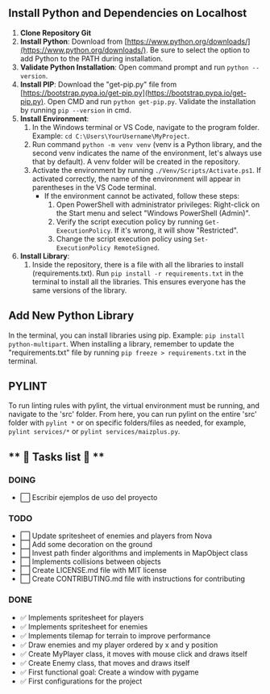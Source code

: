 ## Install Python and Dependencies on Localhost

1. **Clone Repository Git**
2. **Install Python**: Download from [https://www.python.org/downloads/](https://www.python.org/downloads/). Be sure to select the option to add Python to the PATH during installation.
3. **Validate Python Installation**: Open command prompt and run `python --version`.
4. **Install PIP**: Download the "get-pip.py" file from [https://bootstrap.pypa.io/get-pip.py](https://bootstrap.pypa.io/get-pip.py). Open CMD and run `python get-pip.py`. Validate the installation by running `pip --version` in cmd.
5. **Install Environment**:
    1. In the Windows terminal or VS Code, navigate to the program folder. Example: `cd C:\Users\YourUsername\MyProject`.
    2. Run command `python -m venv venv` (venv is a Python library, and the second venv indicates the name of the environment, let's always use that by default). A venv folder will be created in the repository.
    3. Activate the environment by running `./Venv/Scripts/Activate.ps1`. If activated correctly, the name of the environment will appear in parentheses in the VS Code terminal.
        - If the environment cannot be activated, follow these steps:
            1. Open PowerShell with administrator privileges: Right-click on the Start menu and select "Windows PowerShell (Admin)".
            2. Verify the script execution policy by running `Get-ExecutionPolicy`. If it's wrong, it will show "Restricted".
            3. Change the script execution policy using `Set-ExecutionPolicy RemoteSigned`.
6. **Install Library**:
    1. Inside the repository, there is a file with all the libraries to install (requirements.txt). Run `pip install -r requirements.txt` in the terminal to install all the libraries. This ensures everyone has the same versions of the library.

## Add New Python Library

In the terminal, you can install libraries using pip. Example: `pip install python-multipart`. When installing a library, remember to update the "requirements.txt" file by running `pip freeze > requirements.txt` in the terminal.

## PYLINT

To run linting rules with pylint, the virtual environment must be running, and navigate to the 'src' folder. From here, you can run pylint on the entire 'src' folder with `pylint *` or on specific folders/files as needed, for example, `pylint services/*` or `pylint services/maizplus.py`.

** 🎯 Tasks list 🎯 **
---

### DOING
- ⬜ Escribir ejemplos de uso del proyecto

### TODO
- ⬜ Update spritesheet of enemies and players from Nova
- ⬜ Add some decoration on the ground
- ⬜ Invest path finder algorithms and implements in MapObject class
- ⬜ Implements collisions between objects
- ⬜ Create LICENSE.md file with MIT license
- ⬜ Create CONTRIBUTING.md file with instructions for contributing

### DONE
- ✅ Implements spritesheet for players
- ✅ Implements spritesheet for enemies
- ✅ Implements tilemap for terrain to improve performance
- ✅ Draw enemies and my player ordered by x and y position
- ✅ Create MyPlayer class, it moves with mouse click and draws itself
- ✅ Create Enemy class, that moves and draws itself
- ✅ First functional goal: Create a window with pygame
- ✅ First configurations for the project


